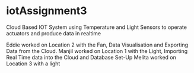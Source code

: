 # iotAssignment3
Cloud Based IOT System using Temperature and Light Sensors to operate actuators and produce data in realtime

Eddie worked on Location 2 with the Fan, Data Visualisation and Exporting Data from the Cloud.
Manjil worked on Location 1 with the Light, Importing Real Time data into the Cloud and Database Set-Up
Melita worked on Location 3 with a light
